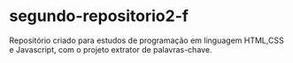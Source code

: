 # segundo-repositorio2-f
Repositório criado para estudos de programação em linguagem HTML,CSS e Javascript, com o projeto extrator de palavras-chave.
